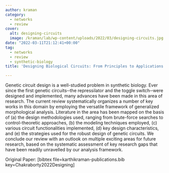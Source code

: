 ```yaml
---
author: kraman
category:
  - networks
  - review
cover:
  alt: designing-circuits
  image: /kraman/lab/wp-content/uploads/2022/03/designing-circuits.jpg
date: "2022-03-11T21:12:41+00:00"
tag:
  - networks
  - review
  - synthetic-biology
title: 'Designing Biological Circuits: From Principles to Applications'

---
```

Genetic circuit design is a well-studied problem in synthetic biology. Ever since the first genetic circuits─the repressilator and the toggle switch─were designed and implemented, many advances have been made in this area of research. The current review systematically organizes a number of key works in this domain by employing the versatile framework of generalized morphological analysis. Literature in the area has been mapped on the basis of (a) the design methodologies used, ranging from brute-force searches to control-theoretic approaches, (b) the modeling techniques employed, (c) various circuit functionalities implemented, (d) key design characteristics, and (e) the strategies used for the robust design of genetic circuits. We conclude our review with an outlook on multiple exciting areas for future research, based on the systematic assessment of key research gaps that have been readily unravelled by our analysis framework.

Original Paper: \[bibtex file=karthikraman-publications.bib key=Chakraborty2022Designing\]
